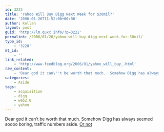```yaml
---
id: 3222
title: 'Yahoo Will Buy Digg Next Week for $30mil?'
date: '2006-01-26T11:52:00+00:00'
author: Kellan
layout: post
guid: 'http://lm.quxx.info/?p=3222'
permalink: /2006/01/26/yahoo-will-buy-digg-next-week-for-30mil/
typo_id:
    - '3220'
mt_id:
    - ''
link_related:
    - 'http://www.feedblog.org/2006/01/yahoo_will_buy_.html'
raw_content:
    - 'Dear god it can\''t be worth that much.  Somehow Digg has always seemed soooo boring, traffic numbers aside. [Or not](http://thomashawk.com/2006/01/yahoo-buying-digg-not-anytime-soon.html)'
categories:
    - Aside
tags:
    - acquisition
    - digg
    - web2.0
    - yahoo
---
```


Dear god it can’t be worth that much. Somehow Digg has always seemed soooo boring, traffic numbers aside. [Or not](http://thomashawk.com/2006/01/yahoo-buying-digg-not-anytime-soon.html)